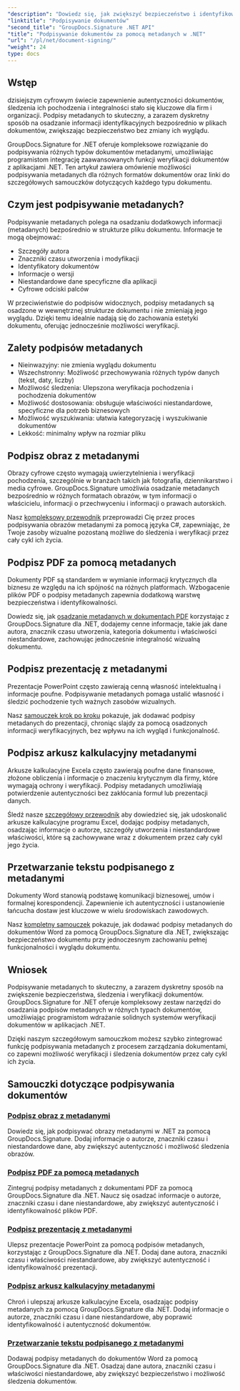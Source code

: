 ```yaml
---
"description": "Dowiedz się, jak zwiększyć bezpieczeństwo i identyfikowalność dokumentów, osadzając podpisy metadanych w różnych formatach plików za pomocą GroupDocs.Signature for .NET. Kompleksowe samouczki dotyczące plików PDF, Word, Excel, PowerPoint i obrazów."
"linktitle": "Podpisywanie dokumentów"
"second_title": "GroupDocs.Signature .NET API"
"title": "Podpisywanie dokumentów za pomocą metadanych w .NET"
"url": "/pl/net/document-signing/"
"weight": 24
type: docs
---
```

## Wstęp

dzisiejszym cyfrowym świecie zapewnienie autentyczności dokumentów, śledzenia ich pochodzenia i integralności stało się kluczowe dla firm i organizacji. Podpisy metadanych to skuteczny, a zarazem dyskretny sposób na osadzanie informacji identyfikacyjnych bezpośrednio w plikach dokumentów, zwiększając bezpieczeństwo bez zmiany ich wyglądu.

GroupDocs.Signature for .NET oferuje kompleksowe rozwiązanie do podpisywania różnych typów dokumentów metadanymi, umożliwiając programistom integrację zaawansowanych funkcji weryfikacji dokumentów z aplikacjami .NET. Ten artykuł zawiera omówienie możliwości podpisywania metadanych dla różnych formatów dokumentów oraz linki do szczegółowych samouczków dotyczących każdego typu dokumentu.

## Czym jest podpisywanie metadanych?

Podpisywanie metadanych polega na osadzaniu dodatkowych informacji (metadanych) bezpośrednio w strukturze pliku dokumentu. Informacje te mogą obejmować:

- Szczegóły autora
- Znaczniki czasu utworzenia i modyfikacji
- Identyfikatory dokumentów
- Informacje o wersji
- Niestandardowe dane specyficzne dla aplikacji
- Cyfrowe odciski palców

W przeciwieństwie do podpisów widocznych, podpisy metadanych są osadzone w wewnętrznej strukturze dokumentu i nie zmieniają jego wyglądu. Dzięki temu idealnie nadają się do zachowania estetyki dokumentu, oferując jednocześnie możliwości weryfikacji.

## Zalety podpisów metadanych

- Nieinwazyjny: nie zmienia wyglądu dokumentu
- Wszechstronny: Możliwość przechowywania różnych typów danych (tekst, daty, liczby)
- Możliwość śledzenia: Ulepszona weryfikacja pochodzenia i pochodzenia dokumentów
- Możliwość dostosowania: obsługuje właściwości niestandardowe, specyficzne dla potrzeb biznesowych
- Możliwość wyszukiwania: ułatwia kategoryzację i wyszukiwanie dokumentów
- Lekkość: minimalny wpływ na rozmiar pliku

## Podpisz obraz z metadanymi

Obrazy cyfrowe często wymagają uwierzytelnienia i weryfikacji pochodzenia, szczególnie w branżach takich jak fotografia, dziennikarstwo i media cyfrowe. GroupDocs.Signature umożliwia osadzanie metadanych bezpośrednio w różnych formatach obrazów, w tym informacji o właścicielu, informacji o przechwyceniu i informacji o prawach autorskich.

Nasz [kompleksowy przewodnik](./sign-image-with-metadata/) przeprowadzi Cię przez proces podpisywania obrazów metadanymi za pomocą języka C#, zapewniając, że Twoje zasoby wizualne pozostaną możliwe do śledzenia i weryfikacji przez cały cykl ich życia.

## Podpisz PDF za pomocą metadanych

Dokumenty PDF są standardem w wymianie informacji krytycznych dla biznesu ze względu na ich spójność na różnych platformach. Wzbogacenie plików PDF o podpisy metadanych zapewnia dodatkową warstwę bezpieczeństwa i identyfikowalności.

Dowiedz się, jak [osadzanie metadanych w dokumentach PDF](./sign-pdf-with-metadata/) korzystając z GroupDocs.Signature dla .NET, dodajemy cenne informacje, takie jak dane autora, znacznik czasu utworzenia, kategoria dokumentu i właściwości niestandardowe, zachowując jednocześnie integralność wizualną dokumentu.

## Podpisz prezentację z metadanymi

Prezentacje PowerPoint często zawierają cenną własność intelektualną i informacje poufne. Podpisywanie metadanych pomaga ustalić własność i śledzić pochodzenie tych ważnych zasobów wizualnych.

Nasz [samouczek krok po kroku](./sign-presentation-with-metadata/) pokazuje, jak dodawać podpisy metadanych do prezentacji, chroniąc slajdy za pomocą osadzonych informacji weryfikacyjnych, bez wpływu na ich wygląd i funkcjonalność.

## Podpisz arkusz kalkulacyjny metadanymi

Arkusze kalkulacyjne Excela często zawierają poufne dane finansowe, złożone obliczenia i informacje o znaczeniu krytycznym dla firmy, które wymagają ochrony i weryfikacji. Podpisy metadanych umożliwiają potwierdzenie autentyczności bez zakłócania formuł lub prezentacji danych.

Śledź nasze [szczegółowy przewodnik](./sign-spreadsheet-with-metadata/) aby dowiedzieć się, jak udoskonalić arkusze kalkulacyjne programu Excel, dodając podpisy metadanych, osadzając informacje o autorze, szczegóły utworzenia i niestandardowe właściwości, które są zachowywane wraz z dokumentem przez cały cykl jego życia.

## Przetwarzanie tekstu podpisanego z metadanymi

Dokumenty Word stanowią podstawę komunikacji biznesowej, umów i formalnej korespondencji. Zapewnienie ich autentyczności i ustanowienie łańcucha dostaw jest kluczowe w wielu środowiskach zawodowych.

Nasz [kompletny samouczek](./sign-word-processing-with-metadata/) pokazuje, jak dodawać podpisy metadanych do dokumentów Word za pomocą GroupDocs.Signature dla .NET, zwiększając bezpieczeństwo dokumentu przy jednoczesnym zachowaniu pełnej funkcjonalności i wyglądu dokumentu.

## Wniosek

Podpisywanie metadanych to skuteczny, a zarazem dyskretny sposób na zwiększenie bezpieczeństwa, śledzenia i weryfikacji dokumentów. GroupDocs.Signature for .NET oferuje kompleksowy zestaw narzędzi do osadzania podpisów metadanych w różnych typach dokumentów, umożliwiając programistom wdrażanie solidnych systemów weryfikacji dokumentów w aplikacjach .NET.

Dzięki naszym szczegółowym samouczkom możesz szybko zintegrować funkcję podpisywania metadanych z procesem zarządzania dokumentami, co zapewni możliwość weryfikacji i śledzenia dokumentów przez cały cykl ich życia.

## Samouczki dotyczące podpisywania dokumentów
### [Podpisz obraz z metadanymi](./sign-image-with-metadata/)
Dowiedz się, jak podpisywać obrazy metadanymi w .NET za pomocą GroupDocs.Signature. Dodaj informacje o autorze, znaczniki czasu i niestandardowe dane, aby zwiększyć autentyczność i możliwość śledzenia obrazów.

### [Podpisz PDF za pomocą metadanych](./sign-pdf-with-metadata/)
Zintegruj podpisy metadanych z dokumentami PDF za pomocą GroupDocs.Signature dla .NET. Naucz się osadzać informacje o autorze, znaczniki czasu i dane niestandardowe, aby zwiększyć autentyczność i identyfikowalność plików PDF.

### [Podpisz prezentację z metadanymi](./sign-presentation-with-metadata/)
Ulepsz prezentacje PowerPoint za pomocą podpisów metadanych, korzystając z GroupDocs.Signature dla .NET. Dodaj dane autora, znaczniki czasu i właściwości niestandardowe, aby zwiększyć autentyczność i identyfikowalność prezentacji.

### [Podpisz arkusz kalkulacyjny metadanymi](./sign-spreadsheet-with-metadata/)
Chroń i ulepszaj arkusze kalkulacyjne Excela, osadzając podpisy metadanych za pomocą GroupDocs.Signature dla .NET. Dodaj informacje o autorze, znaczniki czasu i dane niestandardowe, aby poprawić identyfikowalność i autentyczność dokumentów.

### [Przetwarzanie tekstu podpisanego z metadanymi](./sign-word-processing-with-metadata/)
Dodawaj podpisy metadanych do dokumentów Word za pomocą GroupDocs.Signature dla .NET. Osadzaj dane autora, znaczniki czasu i właściwości niestandardowe, aby zwiększyć bezpieczeństwo i możliwość śledzenia dokumentów.